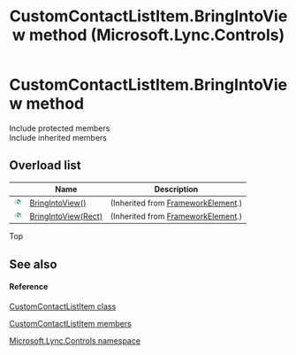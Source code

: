 ﻿---
title: CustomContactListItem.BringIntoView method  (Microsoft.Lync.Controls)
TOCTitle: 'BringIntoView method '
ms:assetid: Overload:Microsoft.Lync.Controls.CustomContactListItem.BringIntoView_DI_3_UC_OCS14MrefLyncWPF
ms:mtpsurl: https://msdn.microsoft.com/en-us/library/microsoft.lync.controls.customcontactlistitem.bringintoview_di_3_uc_ocs14mreflyncwpf(v=office.15)
ms:contentKeyID: 48596723
ms.date: 07/28/2014
mtps_version: v=office.15
f1_keywords:
- Microsoft.Lync.Controls.CustomContactListItem.BringIntoView
dev_langs:
- CSharp
- JScript
- VB
- other
---

# CustomContactListItem.BringIntoView method

Include protected members  
Include inherited members  

## Overload list

<table>
<thead>
<tr class="header">
<th> </th>
<th>Name</th>
<th>Description</th>
</tr>
</thead>
<tbody>
<tr class="odd">
<td><img src="images/Hh347903.pubmethod(Office.15).gif" title="Public method" alt="Public method" /></td>
<td><a href="http://msdn2.microsoft.com/en-us/library/ms598110">BringIntoView()</a></td>
<td>(Inherited from <a href="http://msdn2.microsoft.com/en-us/library/ms602714">FrameworkElement</a>.)</td>
</tr>
<tr class="even">
<td><img src="images/Hh347903.pubmethod(Office.15).gif" title="Public method" alt="Public method" /></td>
<td><a href="http://msdn2.microsoft.com/en-us/library/ms598115">BringIntoView(Rect)</a></td>
<td>(Inherited from <a href="http://msdn2.microsoft.com/en-us/library/ms602714">FrameworkElement</a>.)</td>
</tr>
</tbody>
</table>


Top

## See also

#### Reference

[CustomContactListItem class](customcontactlistitem-class-microsoft-lync-controls_1.md)

[CustomContactListItem members](customcontactlistitem-members-microsoft-lync-controls_1.md)

[Microsoft.Lync.Controls namespace](microsoft-lync-controls-namespace_1.md)

